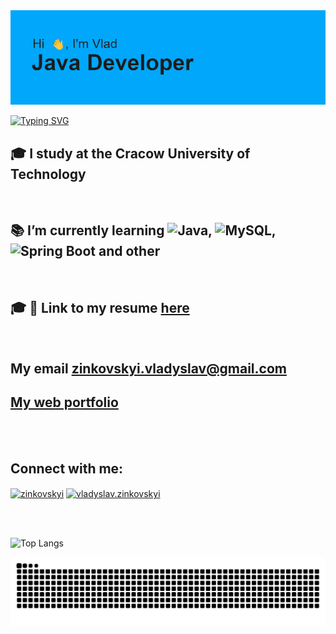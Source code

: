 <img src="header.png" alt="Error header load">

<!--# ℍ𝕀, 👋 𝕀`𝕞 𝕍𝕝𝕒𝕕 -->


[![Typing SVG](https://readme-typing-svg.herokuapp.com?color=%2336BCF7&lines=Applied+computer+science+student)](https://git.io/typing-svg)

<!-- ![](https://komarev.com/ghpvc/?username=Fo4Ik-git) -->



## 🎓 I study at the Cracow University of Technology 
</br>

## 📚 I’m currently learning ![Java](https://img.shields.io/badge/java-%23ED8B00.svg?style=for-the-badge&logo=java&logoColor=white), ![MySQL](https://img.shields.io/badge/mysql-%2300f.svg?style=for-the-badge&logo=mysql&logoColor=white), ![Spring Boot](https://img.shields.io/badge/spring_boot-%236DB33F.svg?style=for-the-badge&logo=spring&logoColor=white) and other
</br>

## 🎓 📝 Link to my resume [here](http://site.fo4ik.tk:9000/files/users/1/pdf/cv.pdf)
</br>

## My email **zinkovskyi.vladyslav@gmail.com**
## [My web portfolio](http://site.fo4ik.tk:9000/)

</br></br>

<h2 align="left">Connect with me:</h2>
<p  align="left">
<a href="https://www.linkedin.com/in/vladyslav-zinkovskyi/" target="blank"><img align="center" src="https://raw.githubusercontent.com/rahuldkjain/github-profile-readme-generator/master/src/images/icons/Social/linked-in-alt.svg" alt="zinkovskyi" height="30" width="40" /></a>
<a href="https://fb.com/vladyslav.zinkovskyi" target="blank"><img align="center" src="https://raw.githubusercontent.com/rahuldkjain/github-profile-readme-generator/master/src/images/icons/Social/facebook.svg" alt="vladyslav.zinkovskyi" height="30" width="40" /></a>

</br></br>

<!-- 
[![Readme Card](https://github-readme-stats.vercel.app/api/pin/?username=anuraghazra&repo=github-readme-stats)](https://github.com/anuraghazra/github-readme-stats)
-->


![Top Langs](https://github-readme-stats.vercel.app/api/top-langs/?username=Fo4Ik-git&layout=compact)   

<picture>
  <source media="(prefers-color-scheme: dark)"  srcset="https://raw.githubusercontent.com/Fo4Ik-git/Fo4Ik-git/output/github-contribution-grid-snake-dark.svg"/>
  <source media="(prefers-color-scheme: light)" srcset="https://raw.githubusercontent.com/Fo4Ik-git/Fo4Ik-git/output/github-contribution-grid-snake.svg" />
  <img alt="github-snake" src="https://raw.githubusercontent.com/Fo4Ik-git/Fo4Ik-git/output/github-contribution-grid-snake.svg" />
</picture>


